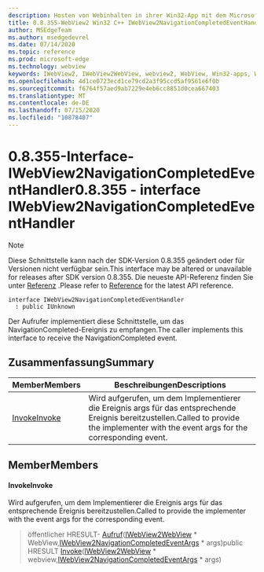 ```yaml
---
description: Hosten von Webinhalten in ihrer Win32-App mit dem Microsoft Edge WebView2-Steuerelement
title: 0.8.355-WebView2 Win32 C++ IWebView2NavigationCompletedEventHandler
author: MSEdgeTeam
ms.author: msedgedevrel
ms.date: 07/14/2020
ms.topic: reference
ms.prod: microsoft-edge
ms.technology: webview
keywords: IWebView2, IWebView2WebView, webview2, WebView, Win32-apps, Win32, Edge
ms.openlocfilehash: 4d1ce0723ecd1ce79cd2a3f95ccd5af9561e6f0b
ms.sourcegitcommit: f6764f57aed9ab7229e4eb6cc8851d0cea667403
ms.translationtype: MT
ms.contentlocale: de-DE
ms.lasthandoff: 07/15/2020
ms.locfileid: "10878407"
---
```

# <span data-ttu-id="a48ef-104">0.8.355-Interface-IWebView2NavigationCompletedEventHandler</span><span class="sxs-lookup"><span data-stu-id="a48ef-104">0.8.355 - interface IWebView2NavigationCompletedEventHandler</span></span> 

> [!NOTE]
> <span data-ttu-id="a48ef-105">Diese Schnittstelle kann nach der SDK-Version 0.8.355 geändert oder für Versionen nicht verfügbar sein.</span><span class="sxs-lookup"><span data-stu-id="a48ef-105">This interface may be altered or unavailable for releases after SDK version 0.8.355.</span></span> <span data-ttu-id="a48ef-106">Die neueste API-Referenz finden Sie unter [Referenz](../../../webview2-api-reference.md) .</span><span class="sxs-lookup"><span data-stu-id="a48ef-106">Please refer to [Reference](../../../webview2-api-reference.md) for the latest API reference.</span></span>

```
interface IWebView2NavigationCompletedEventHandler
  : public IUnknown
```

<span data-ttu-id="a48ef-107">Der Aufrufer implementiert diese Schnittstelle, um das NavigationCompleted-Ereignis zu empfangen.</span><span class="sxs-lookup"><span data-stu-id="a48ef-107">The caller implements this interface to receive the NavigationCompleted event.</span></span>

## <span data-ttu-id="a48ef-108">Zusammenfassung</span><span class="sxs-lookup"><span data-stu-id="a48ef-108">Summary</span></span>

 <span data-ttu-id="a48ef-109">Member</span><span class="sxs-lookup"><span data-stu-id="a48ef-109">Members</span></span>                        | <span data-ttu-id="a48ef-110">Beschreibungen</span><span class="sxs-lookup"><span data-stu-id="a48ef-110">Descriptions</span></span>
--------------------------------|---------------------------------------------
[<span data-ttu-id="a48ef-111">Invoke</span><span class="sxs-lookup"><span data-stu-id="a48ef-111">Invoke</span></span>](#invoke) | <span data-ttu-id="a48ef-112">Wird aufgerufen, um dem Implementierer die Ereignis args für das entsprechende Ereignis bereitzustellen.</span><span class="sxs-lookup"><span data-stu-id="a48ef-112">Called to provide the implementer with the event args for the corresponding event.</span></span>

## <span data-ttu-id="a48ef-113">Member</span><span class="sxs-lookup"><span data-stu-id="a48ef-113">Members</span></span>

#### <span data-ttu-id="a48ef-114">Invoke</span><span class="sxs-lookup"><span data-stu-id="a48ef-114">Invoke</span></span> 

<span data-ttu-id="a48ef-115">Wird aufgerufen, um dem Implementierer die Ereignis args für das entsprechende Ereignis bereitzustellen.</span><span class="sxs-lookup"><span data-stu-id="a48ef-115">Called to provide the implementer with the event args for the corresponding event.</span></span>

> <span data-ttu-id="a48ef-116">öffentlicher HRESULT- [Aufruf](#invoke)([IWebView2WebView](IWebView2WebView.md) \* WebView,[IWebView2NavigationCompletedEventArgs](IWebView2NavigationCompletedEventArgs.md) \* args)</span><span class="sxs-lookup"><span data-stu-id="a48ef-116">public HRESULT [Invoke](#invoke)([IWebView2WebView](IWebView2WebView.md) \* webview,[IWebView2NavigationCompletedEventArgs](IWebView2NavigationCompletedEventArgs.md) \* args)</span></span>


